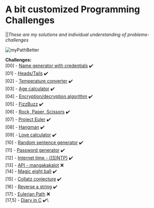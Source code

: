 # A bit customized Programming Challenges 
||*These are my solutions and individual understanding of problems-challenges*

![myPathBetter](https://user-images.githubusercontent.com/73887650/98054423-31107d00-1e3b-11eb-9083-e519f27445a8.png)

**Challenges:**\
[00] - [Name generator with credentials](https://github.com/El-Patron-Salan/challenges/tree/master/src/challenges/chall_00) :heavy_check_mark:\
[01] - [Heads/Tails](https://github.com/El-Patron-Salan/challenges/tree/master/src/challenges/chall_01) :heavy_check_mark:\
[02] - [Temperature converter](https://github.com/El-Patron-Salan/challenges/tree/master/src/challenges/chall_02) :heavy_check_mark:\
[03] - [Age calculator](https://github.com/El-Patron-Salan/challenges/tree/master/src/challenges/chall_03) :heavy_check_mark:\
[04] - [Encryption/decryption algorithm](https://github.com/El-Patron-Salan/challenges/tree/master/src/challenges/chall_04) :heavy_check_mark:\
[05] - [FizzBuzz](https://github.com/El-Patron-Salan/challenges/tree/master/src/challenges/chall_05) :heavy_check_mark:\
[06] - [Rock, Paper, Scissors](https://github.com/El-Patron-Salan/challenges/tree/master/src/challenges/chall_06) :heavy_check_mark:\
[07] - [Project Euler](https://github.com/El-Patron-Salan/challenges/tree/master/src/challenges/chall_07) :heavy_check_mark:\
[08] - [Hangman](https://github.com/El-Patron-Salan/challenges/tree/master/src/challenges/chall_08) :heavy_check_mark:\
[09] - [Love calculator](https://github.com/El-Patron-Salan/challenges/tree/master/src/challenges/chall_09) :heavy_check_mark:\
[10] - [Random sentence generator](https://github.com/El-Patron-Salan/challenges/tree/master/src/challenges/chall_10) :heavy_check_mark:\
[11] - [Password generator](https://github.com/El-Patron-Salan/challenges/tree/master/src/challenges/chall_11) :heavy_check_mark:\
[12] - [Internet time - ((S)NTP)](https://github.com/El-Patron-Salan/challenges/tree/master/src/challenges/chall_12) :heavy_check_mark:\
[13] - [API - mangakakalot](https://github.com/El-Patron-Salan/challenges/tree/master/src/challenges/chall_13) :x:\
[14] - [Magic eight ball](https://github.com/El-Patron-Salan/challenges/tree/master/src/challenges/chall_14) :heavy_check_mark:\
[15] - [Collatz conjecture](https://github.com/El-Patron-Salan/challenges/tree/master/src/challenges/chall_15) :heavy_check_mark:\
[16] - [Reverse a string](https://github.com/El-Patron-Salan/challenges/tree/master/src/challenges/chall_16) :heavy_check_mark:\
[17] - [Eulerian Path](https://github.com/El-Patron-Salan/challenges/tree/master/src/challenges/chall_17) :x:\
[17,5] - [Diary in C](https://github.com/El-Patron-Salan/challenges/tree/master/src/challenges/chall_17%2C5) :heavy_check_mark:\
